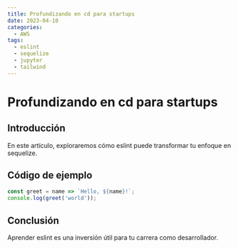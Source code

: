 ```yaml
---
title: Profundizando en cd para startups
date: 2023-04-10
categories:
  - AWS
tags:
  - eslint
  - sequelize
  - jupyter
  - tailwind
---
```


# Profundizando en cd para startups

## Introducción

En este artículo, exploraremos cómo eslint puede transformar tu enfoque en sequelize.

## Código de ejemplo

```javascript
const greet = name => `Hello, ${name}!`;
console.log(greet('world'));
```

## Conclusión

Aprender eslint es una inversión útil para tu carrera como desarrollador.